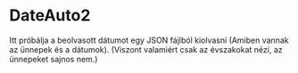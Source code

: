 # DateAuto2
Itt próbálja a beolvasott dátumot egy JSON fájlból kiolvasni (Amiben vannak az ünnepek és a dátumok). (Viszont valamiért csak az évszakokat nézi, az ünnepeket sajnos nem.)
